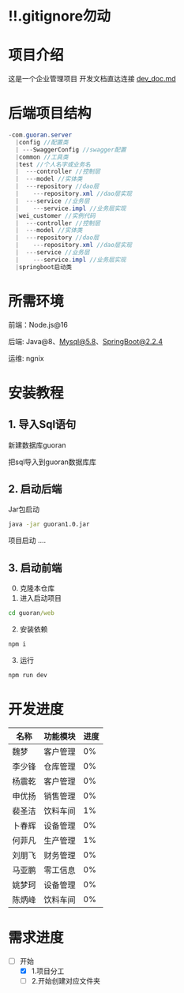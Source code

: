# ‼️.gitignore勿动

# 项目介绍

这是一个企业管理项目
开发文档直达连接
[dev_doc.md](guoran-server%2Fdev_doc.md)

# 后端项目结构
```java
-com.guoran.server
  |config //配置类
  | ---SwaggerConfig //swagger配置
  |common //工具类
  |test //个人名字或业务名
  |  ---controller //控制层
  |  ---model //实体类
  |  ---repository //dao层
  |    ---repository.xml //dao层实现
  |  ---service //业务层
  |    ---service.impl //业务层实现  
  |wei_customer //实例代码
  |  ---controller //控制层
  |  ---model //实体类
  |  ---repository //dao层
  |    ---repository.xml //dao层实现
  |  ---service //业务层
  |    ---service.impl //业务层实现 
  |springboot启动类
```


# 所需环境

前端：Node.js@16

后端: Java@8、Mysql@5.8、SpringBoot@2.2.4

运维: ngnix

# 安装教程

## 1. 导入Sql语句

新建数据库guoran

把sql导入到guoran数据库库

## 2. 启动后端

Jar包启动

```sh
java -jar guoran1.0.jar
```

项目启动
....

## 3. 启动前端

0. 克隆本仓库
1. 进入启动项目

```cmd
cd guoran/web
```

2. 安装依赖

```cmd
npm i
```

3. 运行

```cmd
npm run dev
```

# 开发进度


| 名称   | 功能模块  | 进度 |
|-----|-------| --- |
| 魏梦 | 客户管理  | 0% |
| 李少锋 | 仓库管理  | 0%  |
| 杨震乾 | 客户管理  | 0%  |
| 申优扬 | 销售管理  | 0%  |
| 裴圣洁 | 饮料车间  | 1%  |
| 卜春辉 | 设备管理  | 0%  |
| 何菲凡 | 生产管理  | 1%  |
| 刘朋飞 | 财务管理  | 0%  |
| 马亚鹏 | 零工信息  | 0%  |
| 姚梦珂 | 设备管理  | 0%  |
| 陈炳峰 | 饮料车间 | 0% |

# 需求进度

- [ ] 开始
  - [X] 1.项目分工
  - [ ] 2.开始创建对应文件夹
